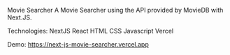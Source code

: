 Movie Searcher
A Movie Searcher using the API provided by MovieDB with Next.JS.

Technologies:
NextJS
React
HTML
CSS
Javascript
Vercel

Demo:
https://next-js-movie-searcher.vercel.app
